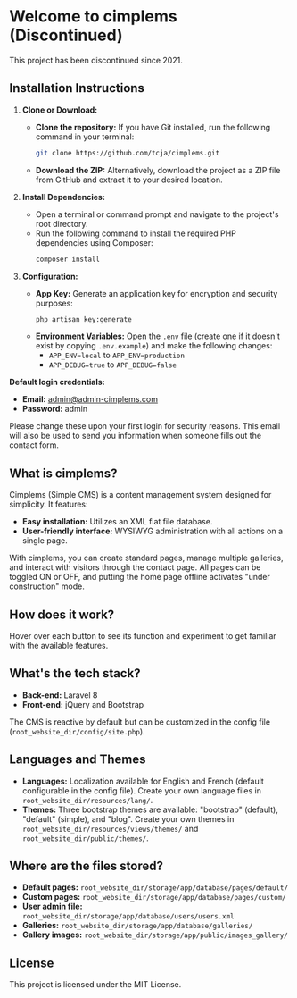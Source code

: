 # Welcome to cimplems (Discontinued)

This project has been discontinued since 2021.

## Installation Instructions

1. **Clone or Download:**
   * **Clone the repository:** If you have Git installed, run the following command in your terminal:
      ```bash
      git clone https://github.com/tcja/cimplems.git
      ```
   * **Download the ZIP:** Alternatively, download the project as a ZIP file from GitHub and extract it to your desired location.

2. **Install Dependencies:**
   * Open a terminal or command prompt and navigate to the project's root directory.
   * Run the following command to install the required PHP dependencies using Composer:
      ```bash
      composer install
      ```

3. **Configuration:**

   * **App Key:** Generate an application key for encryption and security purposes:
      ```bash
      php artisan key:generate
      ```
   * **Environment Variables:**  Open the `.env` file (create one if it doesn't exist by copying `.env.example`) and make the following changes:
      * `APP_ENV=local` to `APP_ENV=production`
      * `APP_DEBUG=true` to `APP_DEBUG=false`


**Default login credentials:**

* **Email:** admin@admin-cimplems.com
* **Password:** admin

Please change these upon your first login for security reasons. This email will also be used to send you information when someone fills out the contact form.

## What is cimplems?

Cimplems (Simple CMS) is a content management system designed for simplicity. It features:

* **Easy installation:** Utilizes an XML flat file database.
* **User-friendly interface:** WYSIWYG administration with all actions on a single page.

With cimplems, you can create standard pages, manage multiple galleries, and interact with visitors through the contact page. All pages can be toggled ON or OFF, and putting the home page offline activates "under construction" mode.

## How does it work?

Hover over each button to see its function and experiment to get familiar with the available features.

## What's the tech stack?

* **Back-end:** Laravel 8
* **Front-end:** jQuery and Bootstrap

The CMS is reactive by default but can be customized in the config file (`root_website_dir/config/site.php`).

## Languages and Themes

* **Languages:** Localization available for English and French (default configurable in the config file). Create your own language files in `root_website_dir/resources/lang/`.
* **Themes:** Three bootstrap themes are available: "bootstrap" (default), "default" (simple), and "blog". Create your own themes in `root_website_dir/resources/views/themes/` and `root_website_dir/public/themes/`.

## Where are the files stored?

* **Default pages:** `root_website_dir/storage/app/database/pages/default/`
* **Custom pages:** `root_website_dir/storage/app/database/pages/custom/`
* **User admin file:** `root_website_dir/storage/app/database/users/users.xml`
* **Galleries:** `root_website_dir/storage/app/database/galleries/`
* **Gallery images:** `root_website_dir/storage/app/public/images_gallery/`

## License

This project is licensed under the MIT License.
